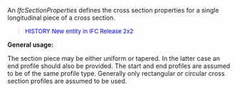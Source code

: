 ﻿An _IfcSectionProperties_ defines the cross section properties for a single longitudinal piece of a cross section.

> <font color="#0000FF" size="-1"> HISTORY New entity in IFC
		Release 2x2 </font>

**General usage:**

The section piece may be either uniform or tapered. In the latter case an end profile should also be provided. The start and end profiles are assumed to be of the same profile type. Generally only rectangular or circular cross section profiles are assumed to be used.